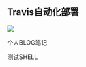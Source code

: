 ## Travis自动化部署

![](https://api.travis-ci.org/fred26s/vbook.svg?branch=master&status=errored)

个人BLOG笔记

测试SHELL
